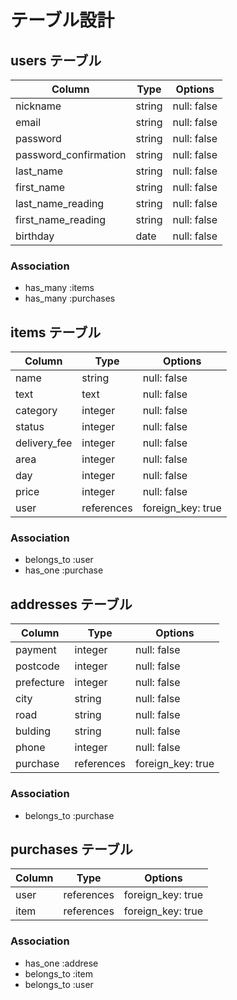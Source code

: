# テーブル設計

## users テーブル

| Column                | Type    | Options     |
| --------------------- | ------  | ----------- |
| nickname              | string  | null: false |
| email                 | string  | null: false |
| password              | string  | null: false |
| password_confirmation | string  | null: false |
| last_name             | string  | null: false |
| first_name            | string  | null: false |
| last_name_reading     | string  | null: false |
| first_name_reading    | string  | null: false |
| birthday              | date    | null: false |

### Association

- has_many :items
- has_many :purchases

## items テーブル

| Column       | Type       | Options           |
| ------------ | -------    | ----------------- |
| name         | string     | null: false       |
| text         | text       | null: false       |
| category     | integer    | null: false       |
| status       | integer    | null: false       |
| delivery_fee | integer    | null: false       |
| area         | integer    | null: false       |
| day          | integer    | null: false       |
| price        | integer    | null: false       |
| user         | references | foreign_key: true |

### Association

- belongs_to :user
- has_one    :purchase

## addresses テーブル

| Column     | Type       | Options           |
| ---------- | ---------- | ----------------- |
| payment    | integer    | null: false       |
| postcode   | integer    | null: false       |
| prefecture | integer    | null: false       |
| city       | string     | null: false       |
| road       | string     | null: false       |
| bulding    | string     | null: false       |
| phone      | integer    | null: false       |
| purchase   | references | foreign_key: true |
### Association

- belongs_to :purchase

## purchases テーブル

| Column     | Type          | Options           |
| ---------- | ------------- | ----------------- |
| user       | references    | foreign_key: true |
| item       | references    | foreign_key: true |

### Association

- has_one    :addrese
- belongs_to :item
- belongs_to :user